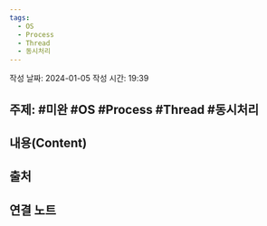 ```yaml
---
tags:
  - OS
  - Process
  - Thread
  - 동시처리
---
```

작성 날짜: 2024-01-05
작성 시간: 19:39

## 주제: #미완 #OS #Process #Thread #동시처리


## 내용(Content)


## 출처

## 연결 노트